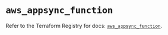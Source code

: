 # `aws_appsync_function`

Refer to the Terraform Registry for docs: [`aws_appsync_function`](https://registry.terraform.io/providers/hashicorp/aws/5.82.2/docs/resources/appsync_function).
